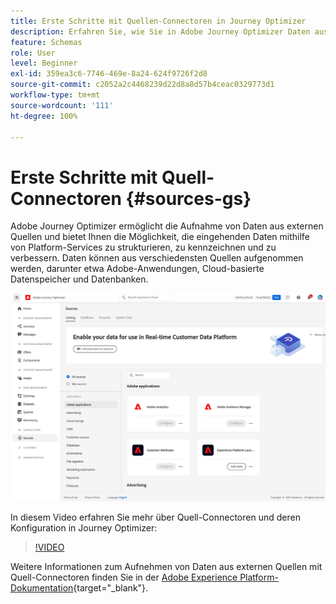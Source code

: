 ```yaml
---
title: Erste Schritte mit Quellen-Connectoren in Journey Optimizer
description: Erfahren Sie, wie Sie in Adobe Journey Optimizer Daten aus externen Quellen aufnehmen.
feature: Schemas
role: User
level: Beginner
exl-id: 359ea3c6-7746-469e-8a24-624f9726f2d8
source-git-commit: c2052a2c4468239d22d8a8d57b4ceac0329773d1
workflow-type: tm+mt
source-wordcount: '111'
ht-degree: 100%

---
```


# Erste Schritte mit Quell-Connectoren {#sources-gs}

Adobe Journey Optimizer ermöglicht die Aufnahme von Daten aus externen Quellen und bietet Ihnen die Möglichkeit, die eingehenden Daten mithilfe von Platform-Services zu strukturieren, zu kennzeichnen und zu verbessern. Daten können aus verschiedensten Quellen aufgenommen werden, darunter etwa Adobe-Anwendungen, Cloud-basierte Datenspeicher und Datenbanken.

![](../assets/sources-home.png)

In diesem Video erfahren Sie mehr über Quell-Connectoren und deren Konfiguration in Journey Optimizer:

>[!VIDEO](https://video.tv.adobe.com/v/335919?quality=12)

Weitere Informationen zum Aufnehmen von Daten aus externen Quellen mit Quell-Connectoren finden Sie in der [Adobe Experience Platform-Dokumentation](https://experienceleague.adobe.com/docs/experience-platform/sources/home.html?lang=de){target=&quot;_blank&quot;}.

